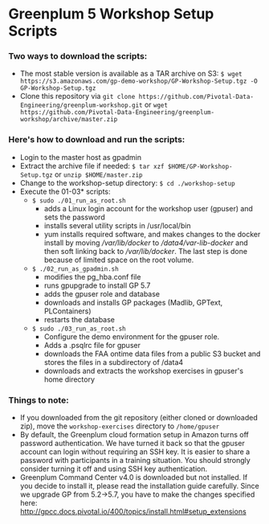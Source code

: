 # Greenplum 5 Workshop Setup Scripts

### Two ways to download the scripts:
* The most stable version is available as a TAR archive on S3:
`$ wget https://s3.amazonaws.com/gp-demo-workshop/GP-Workshop-Setup.tgz -O GP-Workshop-Setup.tgz`
* Clone this repository via `git clone https://github.com/Pivotal-Data-Engineering/greenplum-workshop.git` or `wget https://github.com/Pivotal-Data-Engineering/greenplum-workshop/archive/master.zip`

### Here's how to download and run the scripts:
* Login to the master host as gpadmin
* Extract the archive file if needed:
`$ tar xzf $HOME/GP-Workshop-Setup.tgz` or `unzip $HOME/master.zip`
* Change to the workshop-setup directory:
`$ cd ./workshop-setup`
* Execute the 01-03* scripts:
  * `$ sudo ./01_run_as_root.sh`
    - adds a Linux login account for the workshop user (gpuser) and sets the password
    - installs several utility scripts in /usr/local/bin
    - yum installs required software, and makes changes to the docker install by moving _/var/lib/docker_ to _/data4/var-lib-docker_ and then soft linking back to _/var/lib/docker_. The last step is done because of limited space on the root volume.
  * `$ ./02_run_as_gpadmin.sh`
    - modifies the pg_hba.conf file
    - runs gpupgrade to install GP 5.7
    - adds the gpuser role and database
    - downloads and installs GP packages (Madlib, GPText, PLContainers)
    - restarts the database
  * `$ sudo ./03_run_as_root.sh`
    - Configure the demo environment for the gpuser role.
    - Adds a .psqlrc file for gpuser
    - downloads the FAA ontime data files from a public S3 bucket and stores the files in a subdirectory of /data4
    - downloads and extracts the workshop exercises in gpuser's home directory

### Things to note:
* If you downloaded from the git repository (either cloned or downloaded zip), move the `workshop-exercises` directory to `/home/gpuser`
* By default, the Greenplum cloud formation setup in Amazon turns off password authentication. We have turned it back so that the gpuser account can login without requiring an SSH key. It is easier to share a password with participants in a training situation. You should strongly consider turning it off and using SSH key authentication.
* Greenplum Command Center v4.0 is downloaded but not installed. If you decide to install it, please read the installation guide carefully. Since we upgrade GP from 5.2->5.7, you have to make the changes specified here:
http://gpcc.docs.pivotal.io/400/topics/install.html#setup_extensions
